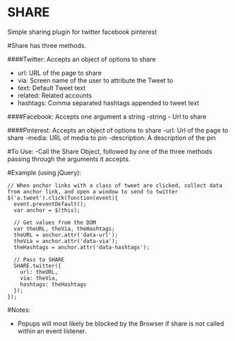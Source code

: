 SHARE
=====

Simple sharing plugin for twitter facebook pinterest

#Share has three methods.

####Twitter: Accepts an object of options to share

* url:	URL of the page to share
* via:	Screen name of the user to attribute the Tweet to
* text:	Default Tweet text
* related:	Related accounts
* hashtags:	Comma separated hashtags appended to tweet text
    
####Facebook: Accepts one argument a string
-string - Url to share
    
####Pinterest: Accepts an object of options to share
-url: Url of the page to share
-media: URL of media to pin
-description: A description of the pin
    
#To Use:
-Call the Share Object, followed by one of the three methods passing through the arguments it accepts.
  
#Example (using jQuery):

````
// When anchor links with a class of tweet are clicked, collect data from anchor link, and open a window to send to twitter
$('a.tweet').click(function(event){
  event.preventDefault();
  var anchor = $(this);
  
  // Get values from the DOM
  var theURL, theVia, theHashtags;
  theURL = anchor.attr('data-url');
  theVia = anchor.attr('data-via');
  theHashtags = anchor.attr('data-hashtags');
  
  // Pass to SHARE
  SHARE.twitter({
    url: theURL,
    via: theVia,
    hashtags: theHashtags
  });
});
````

#Notes:
  - Popups will most likely be blocked by the Browser if share is not called within an event listener.
